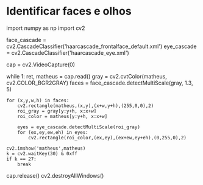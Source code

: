 # Identificar faces e olhos
import numpy as np
import cv2

face_cascade = cv2.CascadeClassifier('haarcascade_frontalface_default.xml')
eye_cascade = cv2.CascadeClassifier('haarcascade_eye.xml')

cap = cv2.VideoCapture(0)

while 1:
    ret, matheus = cap.read()
    gray = cv2.cvtColor(matheus, cv2.COLOR_BGR2GRAY)
    faces = face_cascade.detectMultiScale(gray, 1.3, 5)

    for (x,y,w,h) in faces:
        cv2.rectangle(matheus,(x,y),(x+w,y+h),(255,0,0),2)
        roi_gray = gray[y:y+h, x:x+w]
        roi_color = matheus[y:y+h, x:x+w]
        
        eyes = eye_cascade.detectMultiScale(roi_gray)
        for (ex,ey,ew,eh) in eyes:
            cv2.rectangle(roi_color,(ex,ey),(ex+ew,ey+eh),(0,255,0),2)

    cv2.imshow('matheus',matheus)
    k = cv2.waitKey(30) & 0xff
    if k == 27:
        break

cap.release()
cv2.destroyAllWindows()
